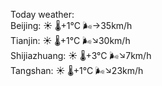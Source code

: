 Today weather:  
Beijing: ☀️   🌡️+1°C 🌬️→35km/h  
Tianjin: ☀️   🌡️+1°C 🌬️↘30km/h  
Shijiazhuang: ☀️   🌡️+3°C 🌬️↘7km/h  
Tangshan: ☀️   🌡️+1°C 🌬️↘23km/h  
